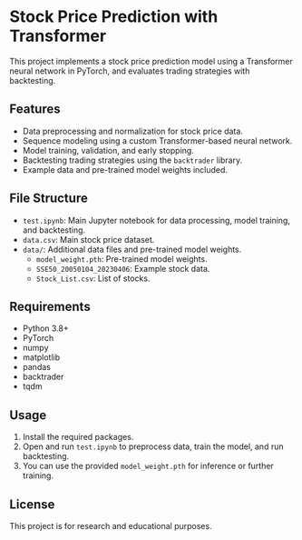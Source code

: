 # Stock Price Prediction with Transformer

This project implements a stock price prediction model using a Transformer neural network in PyTorch, and evaluates trading strategies with backtesting.

## Features

- Data preprocessing and normalization for stock price data.
- Sequence modeling using a custom Transformer-based neural network.
- Model training, validation, and early stopping.
- Backtesting trading strategies using the `backtrader` library.
- Example data and pre-trained model weights included.

## File Structure

- `test.ipynb`: Main Jupyter notebook for data processing, model training, and backtesting.
- `data.csv`: Main stock price dataset.
- `data/`: Additional data files and pre-trained model weights.
  - `model_weight.pth`: Pre-trained model weights.
  - `SSE50_20050104_20230406`: Example stock data.
  - `Stock_List.csv`: List of stocks.

## Requirements

- Python 3.8+
- PyTorch
- numpy
- matplotlib
- pandas
- backtrader
- tqdm

## Usage

1. Install the required packages.
2. Open and run `test.ipynb` to preprocess data, train the model, and run backtesting.
3. You can use the provided `model_weight.pth` for inference or further training.

## License

This project is for research and educational purposes. 